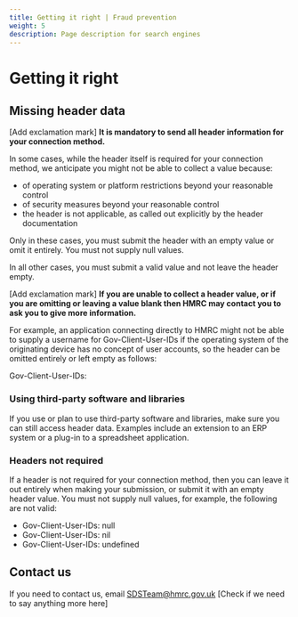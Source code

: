 ```yaml
---
title: Getting it right | Fraud prevention
weight: 5
description: Page description for search engines
---
```


# Getting it right

## Missing header data

[Add exclamation mark]
<strong class="bold-small">It is mandatory to send all header information for your connection method.</strong>

In some cases, while the header itself is required for your connection method, we anticipate you might not be able to collect a value because:

* of operating system or platform restrictions beyond your reasonable control
* of security measures beyond your reasonable control
* the header is not applicable, as called out explicitly by the header documentation

Only in these cases, you must submit the header with an empty value or omit it entirely. You must not supply null values.

In all other cases, you must submit a valid value and not leave the header empty.

[Add exclamation mark]
<strong class="bold-small"> If you are unable to collect a header value, or if you are omitting or leaving a value blank then HMRC may contact you to ask you to give more information. </strong>

For example, an application connecting directly to HMRC might not be able to supply a username for Gov-Client-User-IDs if the operating system of the originating device has no concept of user accounts, so the header can be omitted entirely or left empty as follows:

<p class="code--slim">Gov-Client-User-IDs:</p>

### Using third-party software and libraries

If you use or plan to use third-party software and libraries, make sure you can still access header data. Examples include an extension to an ERP system or a plug-in to a spreadsheet application.

### Headers not required
If a header is not required for your connection method, then you can leave it out entirely when making your submission, or submit it with an empty header value. You must not supply null values, for example, the following are not valid:

<ul>
        <li><span class="code--slim">Gov-Client-User-IDs: null</span></li>
        <li><span class="code--slim">Gov-Client-User-IDs: nil</span></li>
        <li><span class="code--slim">Gov-Client-User-IDs: undefined</span></li>
      </ul>

## Contact us

If you need to contact us, email SDSTeam@hmrc.gov.uk
[Check if we need to say anything more here]
